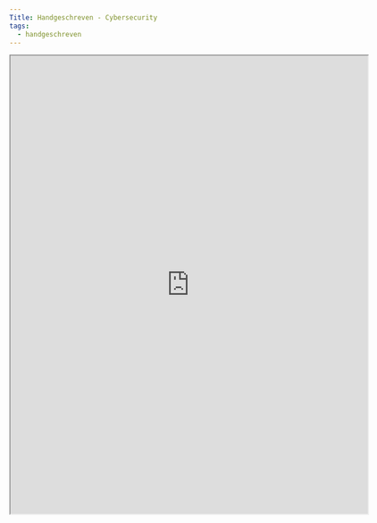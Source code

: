 ```yaml
---
Title: Handgeschreven - Cybersecurity
tags:
  - handgeschreven
---
```


<iframe src="https://drive.google.com/file/d/18sXt2pPuQnPiu26c7_-QTWLW8EPY78yz/view?usp=sharing" width="640" height="820"></iframe>
